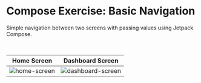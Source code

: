 # Compose Exercise: Basic Navigation
Simple navigation between two screens with passing values using Jetpack Compose.

<br />

Home Screen | Dashboard Screen
:----: | :----:
![home-screen](https://user-images.githubusercontent.com/67064997/127823749-87a23b7b-ae8b-46a3-a883-a9b267e57381.png) | ![dashboard-screen](https://user-images.githubusercontent.com/67064997/127823753-36363485-9b20-4dbb-a436-996abe6b6a2c.png)
